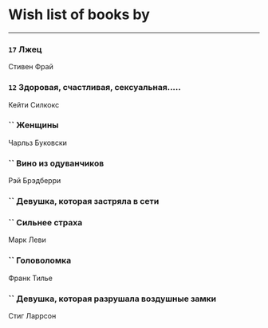 # Wish list of books by [](https://plus.google.com/u/0/110931306939441771638/)
---

### `17` Лжец
Стивен Фрай

### `12` Здоровая, счастливая, сексуальная.....
Кейти Силкокс

### `` Женщины
Чарльз Буковски

### `` Вино из одуванчиков
Рэй Брэдберри

### `` Девушка, которая застряла в сети

### `` Сильнее страха
Марк Леви

### `` Головоломка
Франк Тилье

### `` Девушка, которая разрушала воздушные замки
Стиг Ларрсон

